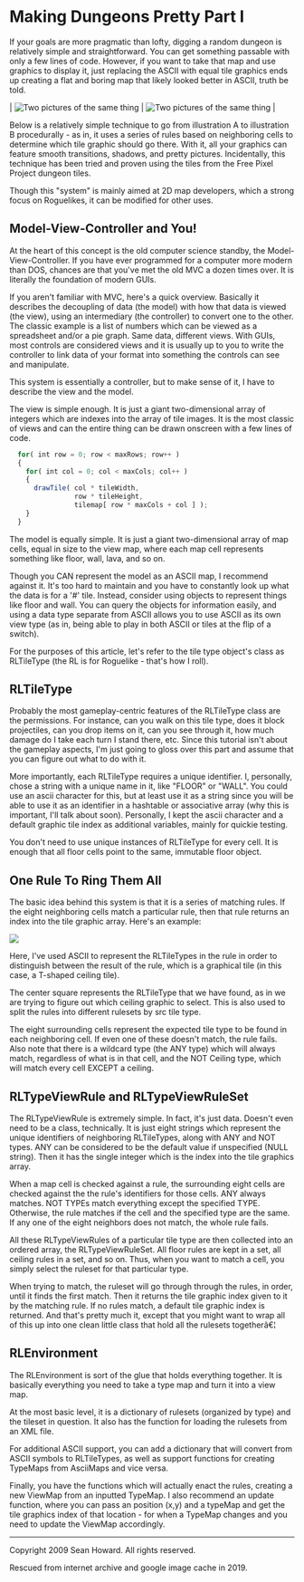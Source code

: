 # Making Dungeons Pretty Part I
If your goals are more pragmatic than lofty, digging a random dungeon is relatively simple and straightforward. You can get something passable with only a few lines of code. However, if you want to take that map and use graphics to display it, just replacing the ASCII with equal tile graphics ends up creating a flat and boring map that likely looked better in ASCII, truth be told. 

| ![Two pictures of the same thing](https://phoebe-g.github.io/mapmaker-musings/images/map01-ascii.png) | ![Two pictures of the same thing](https://phoebe-g.github.io/mapmaker-musings/images/map01-tiles.png) |

Below is a relatively simple technique to go from illustration A to illustration B procedurally - as in, it uses a series of rules based on neighboring cells to determine which tile graphic should go there. With it, all your graphics can feature smooth transitions, shadows, and pretty pictures. Incidentally, this technique has been tried and proven using the tiles from the Free Pixel Project dungeon tiles. 

Though this "system" is mainly aimed at 2D map developers, which a strong focus on Roguelikes, it can be modified for other uses. 

## Model-View-Controller and You!
At the heart of this concept is the old computer science standby, the Model-View-Controller. If you have ever programmed for a computer more modern than DOS, chances are that you've met the old MVC a dozen times over. It is literally the foundation of modern GUIs. 

If you aren't familiar with MVC, here's a quick overview. Basically it describes the decoupling of data (the model) with how that data is viewed (the view), using an intermediary (the controller) to convert one to the other. The classic example is a list of numbers which can be viewed as a spreadsheet and/or a pie graph. Same data, different views. With GUIs, most controls are considered views and it is usually up to you to write the controller to link data of your format into something the controls can see and manipulate. 

This system is essentially a controller, but to make sense of it, I have to describe the view and the model. 

The view is simple enough. It is just a giant two-dimensional array of integers which are indexes into the array of tile images. It is the most classic of views and can the entire thing can be drawn onscreen with a few lines of code. 


```js
  for( int row = 0; row < maxRows; row++ )
  {
    for( int col = 0; col < maxCols; col++ )
    {
      drawTile( col * tileWidth,
                row * tileHeight,
                tilemap[ row * maxCols + col ] );	
    }
  }
```

The model is equally simple. It is just a giant two-dimensional array of map cells, equal in size to the view map, where each map cell represents something like floor, wall, lava, and so on. 

Though you CAN represent the model as an ASCII map, I recommend against it. It's too hard to maintain and you have to constantly look up what the data is for a '#' tile. Instead, consider using objects to represent things like floor and wall. You can query the objects for information easily, and using a data type separate from ASCII allows you to use ASCII as its own view type (as in, being able to play in both ASCII or tiles at the flip of a switch). 

For the purposes of this article, let's refer to the tile type object's class as RLTileType (the RL is for Roguelike - that's how I roll). 


## RLTileType
Probably the most gameplay-centric features of the RLTileType class are the permissions. For instance, can you walk on this tile type, does it block projectiles, can you drop items on it, can you see through it, how much damage do I take each turn I stand there, etc. Since this tutorial isn't about the gameplay aspects, I'm just going to gloss over this part and assume that you can figure out what to do with it.

More importantly, each RLTileType requires a unique identifier. I, personally, chose a string with a unique name in it, like "FLOOR" or "WALL". You could use an ascii character for this, but at least use it as a string since you will be able to use it as an identifier in a hashtable or associative array (why this is important, I'll talk about soon). Personally, I kept the ascii character and a default graphic tile index as additional variables, mainly for quickie testing.

You don't need to use unique instances of RLTileType for every cell. It is enough that all floor cells point to the same, immutable floor object. 

## One Rule To Ring Them All
The basic idea behind this system is that it is a series of matching rules. If the eight neighboring cells match a particular rule, then that rule returns an index into the tile graphic array. Here's an example: 

![](https://phoebe-g.github.io/mapmaker-musings/images/map01-rule.png)

Here, I've used ASCII to represent the RLTileTypes in the rule in order to distinguish between the result of the rule, which is a graphical tile (in this case, a T-shaped ceiling tile).

The center square represents the RLTileType that we have found, as in we are trying to figure out which ceiling graphic to select. This is also used to split the rules into different rulesets by src tile type.

The eight surrounding cells represent the expected tile type to be found in each neighboring cell. If even one of these doesn't match, the rule fails. Also note that there is a wildcard type (the ANY type) which will always match, regardless of what is in that cell, and the NOT Ceiling type, which will match every cell EXCEPT a ceiling. 

## RLTypeViewRule and RLTypeViewRuleSet
The RLTypeViewRule is extremely simple. In fact, it's just data. Doesn't even need to be a class, technically. It is just eight strings which represent the unique identifiers of neighboring RLTileTypes, along with ANY and NOT types. ANY can be considered to be the default value if unspecified (NULL string). Then it has the single integer which is the index into the tile graphics array.

When a map cell is checked against a rule, the surrounding eight cells are checked against the the rule's identifiers for those cells. ANY always matches. NOT TYPEs match everything except the specified TYPE. Otherwise, the rule matches if the cell and the specified type are the same. If any one of the eight neighbors does not match, the whole rule fails.

All these RLTypeViewRules of a particular tile type are then collected into an ordered array, the RLTypeViewRuleSet. All floor rules are kept in a set, all ceiling rules in a set, and so on. Thus, when you want to match a cell, you simply select the ruleset for that particular type.

When trying to match, the ruleset will go through through the rules, in order, until it finds the first match. Then it returns the tile graphic index given to it by the matching rule. If no rules match, a default tile graphic index is returned. And that's pretty much it, except that you might want to wrap all of this up into one clean little class that hold all the rulesets togetherâ€¦ 

## RLEnvironment
The RLEnvironment is sort of the glue that holds everything together. It is basically everything you need to take a type map and turn it into a view map.

At the most basic level, it is a dictionary of rulesets (organized by type) and the tileset in question. It also has the function for loading the rulesets from an XML file.

For additional ASCII support, you can add a dictionary that will convert from ASCII symbols to RLTileTypes, as well as support functions for creating TypeMaps from AsciiMaps and vice versa.

Finally, you have the functions which will actually enact the rules, creating a new ViewMap from an inputted TypeMap. I also recommend an update function, where you can pass an position (x,y) and a typeMap and get the tile graphics index of that location - for when a TypeMap changes and you need to update the ViewMap accordingly. 

----

Copyright 2009 Sean Howard. All rights reserved.

Rescued from internet archive and google image cache in 2019.
